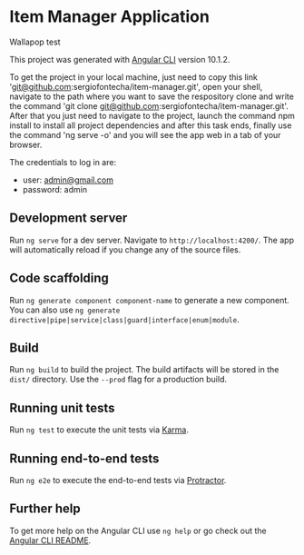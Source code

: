 # Item Manager Application

Wallapop test

This project was generated with [Angular CLI](https://github.com/angular/angular-cli) version 10.1.2.

To get the project in your local machine, just need to copy this link 'git@github.com:sergiofontecha/item-manager.git', open your shell, navigate to the path where you want to save the respository clone and write the command 'git clone git@github.com:sergiofontecha/item-manager.git'. After that you just need to navigate to the project, launch the command npm install to install all project dependencies and after this task ends, finally use the command 'ng serve -o' and you will see the app web in a tab of your browser.

The credentials to log in are:

- user: admin@gmail.com
- password: admin

## Development server

Run `ng serve` for a dev server. Navigate to `http://localhost:4200/`. The app will automatically reload if you change any of the source files.

## Code scaffolding

Run `ng generate component component-name` to generate a new component. You can also use `ng generate directive|pipe|service|class|guard|interface|enum|module`.

## Build

Run `ng build` to build the project. The build artifacts will be stored in the `dist/` directory. Use the `--prod` flag for a production build.

## Running unit tests

Run `ng test` to execute the unit tests via [Karma](https://karma-runner.github.io).

## Running end-to-end tests

Run `ng e2e` to execute the end-to-end tests via [Protractor](http://www.protractortest.org/).

## Further help

To get more help on the Angular CLI use `ng help` or go check out the [Angular CLI README](https://github.com/angular/angular-cli/blob/master/README.md).
